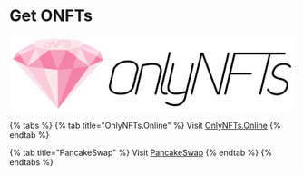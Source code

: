 # Get ONFTs

![](../.gitbook/assets/onfts_diamond_logo-2-.png)

{% tabs %}
{% tab title="OnlyNFTs.Online" %}
Visit [OnlyNFTs.Online](https://onlynfts.online/buy-1)
{% endtab %}

{% tab title="PancakeSwap" %}
Visit [PancakeSwap](https://pancakeswap.finance/swap?outputCurrency=0x134bbb94fc5a92c854cd22b783ffe9e1c02d761b)
{% endtab %}
{% endtabs %}



